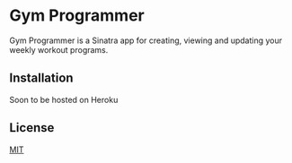 # Gym Programmer

Gym Programmer is a Sinatra app for creating, viewing and updating your weekly workout programs.

## Installation
Soon to be hosted on Heroku

## License
[MIT](https://choosealicense.com/licenses/mit/)
